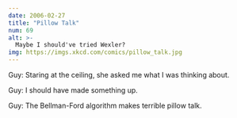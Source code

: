 ```yaml
---
date: 2006-02-27
title: "Pillow Talk"
num: 69
alt: >-
  Maybe I should've tried Wexler?
img: https://imgs.xkcd.com/comics/pillow_talk.jpg
---
```

Guy: Staring at the ceiling, she asked me what I was thinking about.

Guy: I should have made something up.

Guy: The Bellman-Ford algorithm makes terrible pillow talk.

